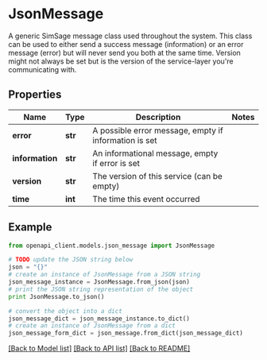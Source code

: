 # JsonMessage

A generic SimSage message class used throughout the system.  This class can be used to either send a success message (information) or an error message (error) but will never send you both at the same time.  Version might not always be set but is the version of the service-layer you're communicating with.

## Properties
Name | Type | Description | Notes
------------ | ------------- | ------------- | -------------
**error** | **str** | A possible error message, empty if information is set | 
**information** | **str** | An informational message, empty if error is set | 
**version** | **str** | The version of this service (can be empty) | 
**time** | **int** | The time this event occurred | 

## Example

```python
from openapi_client.models.json_message import JsonMessage

# TODO update the JSON string below
json = "{}"
# create an instance of JsonMessage from a JSON string
json_message_instance = JsonMessage.from_json(json)
# print the JSON string representation of the object
print JsonMessage.to_json()

# convert the object into a dict
json_message_dict = json_message_instance.to_dict()
# create an instance of JsonMessage from a dict
json_message_form_dict = json_message.from_dict(json_message_dict)
```
[[Back to Model list]](../README.md#documentation-for-models) [[Back to API list]](../README.md#documentation-for-api-endpoints) [[Back to README]](../README.md)


